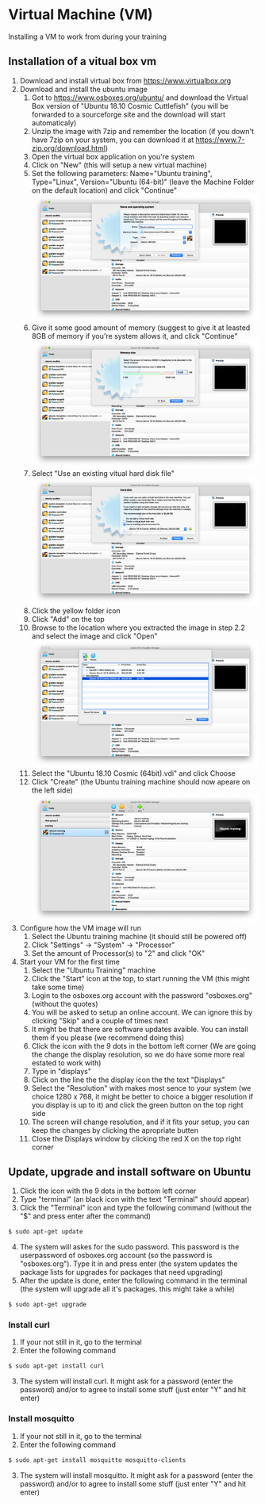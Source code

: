 # Virtual Machine (VM)
Installing a VM to work from during your training

## Installation of a vitual box vm
1. Download and install virtual box from https://www.virtualbox.org
2. Download and install the ubuntu image
    1. Got to https://www.osboxes.org/ubuntu/ and download the Virtual Box version of "Ubuntu 18.10 Cosmic Cuttlefish" (you will be forwarded to a sourceforge site and the download will start automaticaly)
    2. Unzip the image with 7zip and remember the location (if you down't have 7zip on your system, you can download it at https://www.7-zip.org/download.html)
    3. Open the virtual box application on you're system
    4. Click on "New" (this will setup a new virtual machine)
    5. Set the following parameters: Name="Ubuntu training", Type="Linux", Version="Ubuntu (64-bit)" (leave the Machine Folder on the default location) and click "Continue"
    ![alt text](https://raw.githubusercontent.com/Arend-Jan/vmsetup/master/images/Screenshot%202019-01-11%20at%2015.34.37.png)
    6. Give it some good amount of memory (suggest to give it at leasted 8GB of memory if you're system allows it, and click "Continue"
    ![alt text](https://raw.githubusercontent.com/Arend-Jan/vmsetup/master/images/Screenshot%202019-01-11%20at%2015.49.55.png)
    7. Select "Use an existing vitual hard disk file"
    ![alt text](https://raw.githubusercontent.com/Arend-Jan/vmsetup/master/images/Screenshot%202019-01-11%20at%2015.52.14.png)          
    8. Click the yellow folder icon    
    9. Click "Add" on the top
    10. Browse to the location where you extracted the image in step 2.2 and select the image and click "Open"
    ![alt text](https://raw.githubusercontent.com/Arend-Jan/vmsetup/master/images/Screenshot%202019-01-11%20at%2015.58.38.png)
    11. Select the "Ubuntu 18.10 Cosmic (64bit).vdi" and click Choose
    12. Click "Create" (the Ubuntu training machine should now apeare on the left side)
    ![alt text](https://raw.githubusercontent.com/Arend-Jan/vmsetup/master/images/Screenshot%202019-01-11%20at%2016.00.19.png)
3. Configure how the VM image will run
    1. Select the Ubuntu training machine (it should still be powered off)
    2. Click "Settings" -> "System" -> "Processor"
    3. Set the amount of Processor(s) to "2" and click "OK"
4. Start your VM for the first time
    1. Select the "Ubuntu Training" machine
    2. Click the "Start" icon at the top, to start running the VM (this might take some time)
    3. Login to the osboxes.org account with the password "osboxes.org" (without the quotes)
    4. You will be asked to setup an online account. We can ignore this by clicking "Skip" and a couple of times next
    5. It might be that there are software updates avaible. You can install them if you please (we recommend doing this)
    6. Click the icon with the 9 dots in the bottom left corner (We are going the change the display resolution, so we do have some more real estated to work with)
    7. Type in "displays"
    8. Click on the line the the display icon the the text "Displays"
    9. Select the "Resolution" with makes most sence to your system (we choice 1280 x 768, it might be better to choice a bigger resolution if you display is up to it) and click the green button on the top right side
    10. The screen will change resolution, and if it fits your setup, you can keep the changes by clicking the apropriate butten
    11. Close the Displays window by clicking the red X on the top right corner
## Update, upgrade and install software on Ubuntu
1. Click the icon with the 9 dots in the bottom left corner
2. Type "terminal" (an black icon with the text "Terminal" should appear)
3. Click the "Terminal" icon and type the following command (without the "$" and press enter after the command)
```Bash
$ sudo apt-get update
```
4. The system will askes for the sudo password. This password is the userpassword of osboxes.org account (so the password is "osboxes.org"). Type it in and press enter (the system updates the package lists for upgrades for packages that need upgrading)
5. After the update is done, enter the following command in the terminal (the system will upgrade all it's packages. this might take a while)
```Bash
$ sudo apt-get upgrade
```
### Install curl
1. If your not still in it, go to the terminal
2. Enter the following command 
```Bash
$ sudo apt-get install curl
```
3. The system will install curl. It might ask for a password (enter the password) and/or to agree to install some stuff (just enter "Y" and hit enter)
### Install mosquitto
1. If your not still in it, go to the terminal
2. Enter the following command 
```Bash
$ sudo apt-get install mosquitto mosquitto-clients
```
3. The system will install mosquitto. It might ask for a password (enter the password) and/or to agree to install some stuff (just enter "Y" and hit enter)
